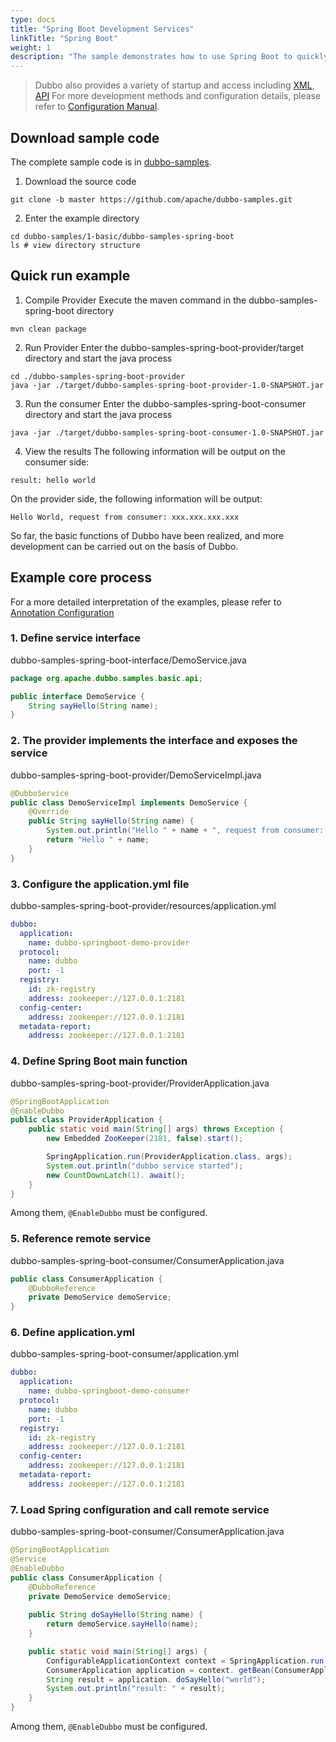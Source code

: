 ```yaml
---
type: docs
title: "Spring Boot Development Services"
linkTitle: "Spring Boot"
weight: 1
description: "The sample demonstrates how to use Spring Boot to quickly develop Dubbo applications."
---
```


> Dubbo also provides a variety of startup and access including [XML](../../reference-manual/config/xml), [API](../../reference-manual/config/api) For more development methods and configuration details, please refer to [Configuration Manual](../../reference-manual/config/).

## Download sample code
The complete sample code is in [dubbo-samples](https://github.com/apache/dubbo-samples/tree/master/1-basic/dubbo-samples-spring-boot).

1. Download the source code
```shell script
git clone -b master https://github.com/apache/dubbo-samples.git
```
2. Enter the example directory
```shell script
cd dubbo-samples/1-basic/dubbo-samples-spring-boot
ls # view directory structure
```

## Quick run example

1. Compile Provider
   Execute the maven command in the dubbo-samples-spring-boot directory
```shell script
mvn clean package
```

2. Run Provider
   Enter the dubbo-samples-spring-boot-provider/target directory and start the java process
```shell script
cd ./dubbo-samples-spring-boot-provider
java -jar ./target/dubbo-samples-spring-boot-provider-1.0-SNAPSHOT.jar
```

3. Run the consumer
   Enter the dubbo-samples-spring-boot-consumer directory and start the java process
```shell script
java -jar ./target/dubbo-samples-spring-boot-consumer-1.0-SNAPSHOT.jar
```

4. View the results
   The following information will be output on the consumer side:
```
result: hello world
```
On the provider side, the following information will be output:
```
Hello World, request from consumer: xxx.xxx.xxx.xxx
```

So far, the basic functions of Dubbo have been realized, and more development can be carried out on the basis of Dubbo.

## Example core process

For a more detailed interpretation of the examples, please refer to [Annotation Configuration](../../reference-manual/config/annotation/)

### 1. Define service interface

dubbo-samples-spring-boot-interface/DemoService.java

```java
package org.apache.dubbo.samples.basic.api;

public interface DemoService {
    String sayHello(String name);
}
```

### 2. The provider implements the interface and exposes the service

dubbo-samples-spring-boot-provider/DemoServiceImpl.java

```java
@DubboService
public class DemoServiceImpl implements DemoService {
    @Override
    public String sayHello(String name) {
        System.out.println("Hello " + name + ", request from consumer: " + RpcContext.getContext().getRemoteAddress());
        return "Hello " + name;
    }
}
```

### 3. Configure the application.yml file

dubbo-samples-spring-boot-provider/resources/application.yml

```yaml
dubbo:
  application:
    name: dubbo-springboot-demo-provider
  protocol:
    name: dubbo
    port: -1
  registry:
    id: zk-registry
    address: zookeeper://127.0.0.1:2181
  config-center:
    address: zookeeper://127.0.0.1:2181
  metadata-report:
    address: zookeeper://127.0.0.1:2181
```

### 4. Define Spring Boot main function

dubbo-samples-spring-boot-provider/ProviderApplication.java

```java
@SpringBootApplication
@EnableDubbo
public class ProviderApplication {
    public static void main(String[] args) throws Exception {
        new Embedded ZooKeeper(2181, false).start();

        SpringApplication.run(ProviderApplication.class, args);
        System.out.println("dubbo service started");
        new CountDownLatch(1). await();
    }
}
```
Among them, `@EnableDubbo` must be configured.

### 5. Reference remote service

dubbo-samples-spring-boot-consumer/ConsumerApplication.java

```java
public class ConsumerApplication {
    @DubboReference
    private DemoService demoService;
}
```

### 6. Define application.yml

dubbo-samples-spring-boot-consumer/application.yml

```yaml
dubbo:
  application:
    name: dubbo-springboot-demo-consumer
  protocol:
    name: dubbo
    port: -1
  registry:
    id: zk-registry
    address: zookeeper://127.0.0.1:2181
  config-center:
    address: zookeeper://127.0.0.1:2181
  metadata-report:
    address: zookeeper://127.0.0.1:2181
```

### 7. Load Spring configuration and call remote service

dubbo-samples-spring-boot-consumer/ConsumerApplication.java

```java
@SpringBootApplication
@Service
@EnableDubbo
public class ConsumerApplication {
    @DubboReference
    private DemoService demoService;
    
    public String doSayHello(String name) {
        return demoService.sayHello(name);
    }

    public static void main(String[] args) {
        ConfigurableApplicationContext context = SpringApplication.run(ConsumerApplication.class, args);
        ConsumerApplication application = context. getBean(ConsumerApplication. class);
        String result = application. doSayHello("world");
        System.out.println("result: " + result);
    }
}
```

Among them, `@EnableDubbo` must be configured.